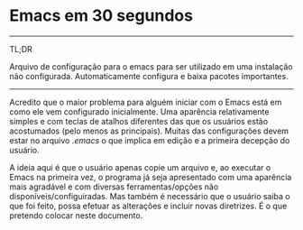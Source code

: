 <meta http-equiv='Content-Type' content='text/html; charset=utf-8' />

Emacs em 30 segundos
====================

-------------------------------------------------------------------------------

TL;DR

Arquivo de configuração para o emacs para ser utilizado em uma instalação não configurada. Automaticamente configura e baixa pacotes importantes.

-------------------------------------------------------------------------------

Acredito que o maior problema para alguém iniciar com o Emacs está em como ele vem configurado inicialmente. Uma aparência relativamente simples e com teclas de atalhos diferentes das que os usuários estão acostumados (pelo menos as principais).
Muitas das configurações devem estar no arquivo *.emacs* o que implica em edição e a primeira decepção do usuário.

A ideia aqui é que o usuário apenas copie um arquivo e, ao executar o Emacs na primeira vez, o programa já seja apresentado com uma aparência mais agradável e com diversas ferramentas/opções não disponíveis/configuiradas. Mas também é necessário que o usuário saiba o que foi feito, possa efetuar as alterações e incluir novas diretrizes. É o que pretendo colocar neste documento.


